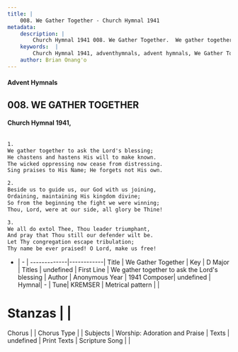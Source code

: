 ```yaml
---
title: |
    008. We Gather Together - Church Hymnal 1941
metadata:
    description: |
        Church Hymnal 1941 008. We Gather Together.  We gather together to ask the Lord's blessing; He chastens and hastens His will to make known. The wicked oppressing now cease from distressing. Sing praises to His Name; He forgets not His own.  
    keywords:  |
        Church Hymnal 1941, adventhymnals, advent hymnals, We Gather Together, We gather together to ask the Lord's blessing. 
    author: Brian Onang'o
---
```


#### Advent Hymnals
## 008. WE GATHER TOGETHER
####  Church Hymnal 1941,

```txt

1.
We gather together to ask the Lord's blessing;
He chastens and hastens His will to make known.
The wicked oppressing now cease from distressing.
Sing praises to His Name; He forgets not His own.

2.
Beside us to guide us, our God with us joining,
Ordaining, maintaining His kingdom divine;
So from the beginning the fight we were winning;
Thou, Lord, were at our side, all glory be Thine!

3.
We all do extol Thee, Thou leader triumphant,
And pray that Thou still our defender wilt be.
Let Thy congregation escape tribulation;
Thy name be ever praised! O Lord, make us free!


```

- |   -  |
-------------|------------|
Title | We Gather Together |
Key | D Major |
Titles | undefined |
First Line | We gather together to ask the Lord's blessing |
Author | Anonymous
Year | 1941
Composer| undefined |
Hymnal|  - |
Tune| KREMSER |
Metrical pattern | |
# Stanzas |  |
Chorus |  |
Chorus Type |  |
Subjects | Worship: Adoration and Praise |
Texts | undefined |
Print Texts | 
Scripture Song |  |
    
